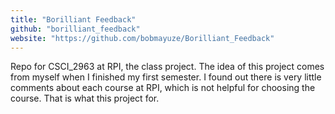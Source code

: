 ```yaml
---
title: "Borilliant Feedback"
github: "borilliant_feedback"
website: "https://github.com/bobmayuze/Borilliant_Feedback"
---
```


Repo for CSCI_2963 at RPI, the class project. The idea of this project comes from myself when I finished my first semester. I found out there is very little comments about each course at RPI, which is not helpful for choosing the course. That is what this project for.
